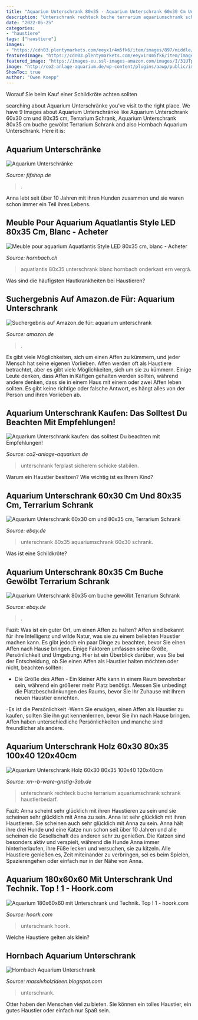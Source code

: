 ```yaml
---
title: "Aquarium Unterschrank 80x35 - Aquarium Unterschrank 60x30 Cm Und 80x35 Cm, Terrarium Schrank"
description: "Unterschrank rechteck buche terrarium aquariumschrank schrank haustierbedarf"
date: "2022-05-25"
categories:
- "haustiere"
tags: ["haustiere"]
images:
- "https://cdn03.plentymarkets.com/eeyx1r4m5fk6/item/images/897/middle/897-1411061-11.png"
featuredImage: "https://cdn03.plentymarkets.com/eeyx1r4m5fk6/item/images/897/middle/897-1411061-11.png"
featured_image: "https://images-eu.ssl-images-amazon.com/images/I/31UTplUnZaL._AC_US218_.jpg"
image: "http://co2-anlage-aquarium.de/wp-content/plugins/aawp/public/image.php?url=aHR0cHM6Ly9tLm1lZGlhLWFtYXpvbi5jb20vaW1hZ2VzL0kvMzFic0w1OVlhUUwuX1NMMTYwXy5qcGc"
ShowToc: true
author: "Owen Koepp"
---
```



Worauf Sie beim Kauf einer Schildkröte achten sollten

	

		
searching about Aquarium Unterschränke you've visit to the right place. We have 9 Images about Aquarium Unterschränke like Aquarium Unterschrank 60x30 cm und 80x35 cm, Terrarium Schrank, Aquarium Unterschrank 80x35 cm buche gewölbt Terrarium Schrank and also Hornbach Aquarium Unterschrank. Here it is:
		
    
## Aquarium Unterschränke

<img loading=lazy src="https://cdn03.plentymarkets.com/eeyx1r4m5fk6/item/images/897/middle/897-1411061-11.png" onerror="this.onerror=null;this.src='https://tse4.mm.bing.net/th?id=OIP.d4SHCmREKpyPhYQSZJOXRwAAAA&amp;pid=15.1';" alt="Aquarium Unterschränke">

_Source: fifshop.de_

>. 

	

Anna lebt seit über 10 Jahren mit ihren Hunden zusammen und sie waren schon immer ein Teil ihres Lebens.

    
## Meuble Pour Aquarium Aquatlantis Style LED 80x35 Cm, Blanc - Acheter

<img loading=lazy src="https://cdn.hornbach.ch/data/shop/D04/001/780/497/035/58/DV_8_5841569_01_4c_DE_20150915082707.jpg" onerror="this.onerror=null;this.src='https://tse1.mm.bing.net/th?id=OIP.u4J5A7evReH8dzLftCezPgHaF7&amp;pid=15.1';" alt="Meuble pour aquarium Aquatlantis Style LED 80x35 cm, blanc - Acheter">

_Source: hornbach.ch_

>aquatlantis 80x35 unterschrank blanc hornbach onderkast ern vergrã. 

	

Was sind die häufigsten Hautkrankheiten bei Haustieren?

    
## Suchergebnis Auf Amazon.de Für: Aquarium Unterschrank

<img loading=lazy src="https://images-eu.ssl-images-amazon.com/images/I/31UTplUnZaL._AC_US218_.jpg" onerror="this.onerror=null;this.src='https://tse1.mm.bing.net/th?id=OIP.-DlmicQzeM_KbQSUw-LGbwAAAA&amp;pid=15.1';" alt="Suchergebnis auf Amazon.de für: aquarium unterschrank">

_Source: amazon.de_

>. 

	

Es gibt viele Möglichkeiten, sich um einen Affen zu kümmern, und jeder Mensch hat seine eigenen Vorlieben.
Affen werden oft als Haustiere betrachtet, aber es gibt viele Möglichkeiten, sich um sie zu kümmern. Einige Leute denken, dass Affen in Käfigen gehalten werden sollten, während andere denken, dass sie in einem Haus mit einem oder zwei Affen leben sollten. Es gibt keine richtige oder falsche Antwort, es hängt alles von der Person und ihren Vorlieben ab.

    
## Aquarium Unterschrank Kaufen: Das Solltest Du Beachten Mit Empfehlungen!

<img loading=lazy src="http://co2-anlage-aquarium.de/wp-content/plugins/aawp/public/image.php?url=aHR0cHM6Ly9tLm1lZGlhLWFtYXpvbi5jb20vaW1hZ2VzL0kvMzFic0w1OVlhUUwuX1NMMTYwXy5qcGc" onerror="this.onerror=null;this.src='https://tse2.mm.bing.net/th?id=OIP.3x5uWqy61aYsVED1bcOTdgAAAA&amp;pid=15.1';" alt="Aquarium Unterschrank kaufen: das solltest Du beachten mit Empfehlungen!">

_Source: co2-anlage-aquarium.de_

>unterschrank ferplast sicherem schicke stabilen. 

	

Warum ein Haustier besitzen? Wie wichtig ist es Ihrem Kind?

    
## Aquarium Unterschrank 60x30 Cm Und 80x35 Cm, Terrarium Schrank

<img loading=lazy src="https://www.media.teichpoint.de/4s/artikelbilder/eBay800px/aquarium-unterschrank-budget-serie-80x35.jpg" onerror="this.onerror=null;this.src='https://tse3.mm.bing.net/th?id=OIP.HMFZqXGybaLXPHIKWvYawAHaHa&amp;pid=15.1';" alt="Aquarium Unterschrank 60x30 cm und 80x35 cm, Terrarium Schrank">

_Source: ebay.de_

>unterschrank 80x35 aquariumschrank 60x30 schrank. 

	

Was ist eine Schildkröte?

    
## Aquarium Unterschrank 80x35 Cm Buche Gewölbt Terrarium Schrank

<img loading=lazy src="https://i.ebayimg.com/images/g/OekAAOSwtYJbue62/s-l400.jpg" onerror="this.onerror=null;this.src='https://tse2.mm.bing.net/th?id=OIP.uSrVxT1nxk8DsrZyI3B_QAAAAA&amp;pid=15.1';" alt="Aquarium Unterschrank 80x35 cm buche gewölbt Terrarium Schrank">

_Source: ebay.de_

>. 

	

Fazit: Was ist ein guter Ort, um einen Affen zu halten?
Affen sind bekannt für ihre Intelligenz und wilde Natur, was sie zu einem beliebten Haustier machen kann. Es gibt jedoch ein paar Dinge zu beachten, bevor Sie einen Affen nach Hause bringen. Einige Faktoren umfassen seine Größe, Persönlichkeit und Umgebung. Hier ist ein Überblick darüber, was Sie bei der Entscheidung, ob Sie einen Affen als Haustier halten möchten oder nicht, beachten sollten:
- Die Größe des Affen - Ein kleiner Affe kann in einem Raum bewohnbar sein, während ein größerer mehr Platz benötigt. Messen Sie unbedingt die Platzbeschränkungen des Raums, bevor Sie Ihr Zuhause mit Ihrem neuen Haustier einrichten.

-Es ist die Persönlichkeit -Wenn Sie erwägen, einen Affen als Haustier zu kaufen, sollten Sie ihn gut kennenlernen, bevor Sie ihn nach Hause bringen. Affen haben unterschiedliche Persönlichkeiten und manche sind freundlicher als andere.

    
## Aquarium Unterschrank Holz 60x30 80x35 100x40 120x40cm

<img loading=lazy src="https://i.ebayimg.com/00/s/NTM2WDQ4MA==/z/HFAAAOSw3lRfgF96/$_57.JPG?set_id=8800005007" onerror="this.onerror=null;this.src='https://tse4.mm.bing.net/th?id=OIP.sDmHvESscKKgtnjs8hwxDQHaIR&amp;pid=15.1';" alt="Aquarium Unterschrank Holz 60x30 80x35 100x40 120x40cm">

_Source: xn--b-ware-gnstig-3ob.de_

>unterschrank rechteck buche terrarium aquariumschrank schrank haustierbedarf. 

	

Fazit: Anna scheint sehr glücklich mit ihren Haustieren zu sein und sie scheinen sehr glücklich mit Anna zu sein.
Anna ist sehr glücklich mit ihren Haustieren. Sie scheinen auch sehr glücklich mit Anna zu sein. Anna hält ihre drei Hunde und eine Katze nun schon seit über 10 Jahren und alle scheinen die Gesellschaft des anderen sehr zu genießen. Die Katzen sind besonders aktiv und verspielt, während die Hunde Anna immer hinterherlaufen, ihre Füße lecken und versuchen, sie zu kitzeln. Alle Haustiere genießen es, Zeit miteinander zu verbringen, sei es beim Spielen, Spazierengehen oder einfach nur in der Nähe von Anna.

    
## Aquarium 180x60x60 Mit Unterschrank Und Technik. Top ! 1 - Hoork.com

<img loading=lazy src="http://image.hoork.com/upload/2/22/22292859adf2db3f96e06c79816a2810.jpg" onerror="this.onerror=null;this.src='https://tse2.mm.bing.net/th?id=OIP.a0KDz_oILfQU4Rlku29YAQAAAA&amp;pid=15.1';" alt="Aquarium 180x60x60 mit Unterschrank und Technik. Top ! 1 - hoork.com">

_Source: hoork.com_

>unterschrank hoork. 

	

Welche Haustiere gelten als klein?

    
## Hornbach Aquarium Unterschrank

<img loading=lazy src="https://images.obi.de/product/DE/1500x1500/306436_1.jpg" onerror="this.onerror=null;this.src='https://tse2.mm.bing.net/th?id=OIP.xfcnXSx2n9aUxG6kfcnlMQHaHa&amp;pid=15.1';" alt="Hornbach Aquarium Unterschrank">

_Source: massivholzideen.blogspot.com_

>unterschrank. 

	

Otter haben den Menschen viel zu bieten. Sie können ein tolles Haustier, ein gutes Haustier oder einfach nur Spaß sein.

